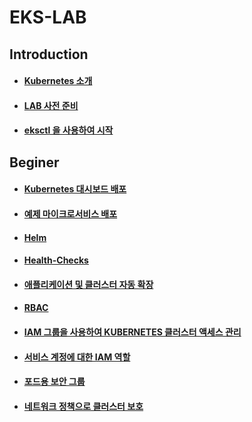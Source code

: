 # EKS-LAB

<!--
[원본](https://www.eksworkshop.com)
-->

## Introduction

* #### [Kubernetes 소개](Introduction/010\_introduction.md)
* #### [LAB 사전 준비](Introduction/020\_prerequisites.md)
* #### [eksctl 을 사용하여 시작](Introduction/030\_eksctl.md)

## Beginer

* #### [Kubernetes 대시보드 배포](Beginner/040\_dashboard.md)
* #### [예제 마이크로서비스 배포](Beginner/050\_deploy.md)
* #### [Helm](Beginner/060\_helm.md)
* #### [Health-Checks](Beginner/070\_healthchecks.md)
* #### [애플리케이션 및 클러스터 자동 확장](Beginner/080\_scaling.md)
* #### [RBAC](Beginner/090\_rbac.md)
* #### [IAM 그룹을 사용하여 KUBERNETES 클러스터 액세스 관리](Beginner/091\_iam-groups.md)
* #### [서비스 계정에 대한 IAM 역할](Beginner/110\_irsa.md)
* #### [포드용 보안 그룹](Beginner/115\_sg-per-pod/)
* #### [네트워크 정책으로 클러스터 보호](Beginner/120\_network-policies.md)
